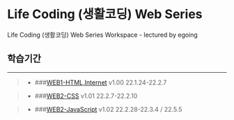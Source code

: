 Life Coding (생활코딩) Web Series
===
Life Coding (생활코딩) Web Series Workspace - lectured by egoing

## 학습기간
---
> + ###[WEB1-HTML,Internet](https://opentutorials.org/course/3084) v1.00 22.1.24-22.2.7   


> + ###[WEB2-CSS](https://opentutorials.org/course/3086) v1.01 22.2.7-22.2.10   



> + ###[WEB2-JavaScript](https://opentutorials.org/course/3085) v1.02 22.2.28-22.3.4 / 22.5.5   


